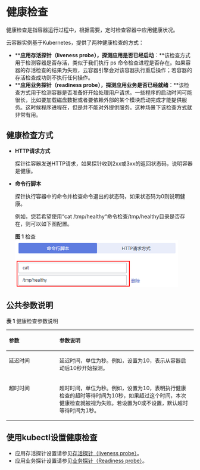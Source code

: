 # 健康检查<a name="cci_01_0013"></a>

健康检查是指容器运行过程中，根据需要，定时检查容器中应用健康状况。

云容器实例基于Kubernetes，提供了两种健康检查的方式：

-   ****应用存活探针（liveness probe），探测应用是否已经启动**：**该检查方式用于检测容器是否存活，类似于我们执行 ps 命令检查进程是否存在。如果容器的存活检查的结果为失败，云容器引擎会对该容器执行重启操作；若容器的存活检查成功则不执行任何操作。
-   ****应用业务探针（readiness probe），探测应用业务是否已经就绪**：**该检查方式用于检测容器是否准备好开始处理用户请求。一些程序的启动时间可能很长，比如要加载磁盘数据或者要依赖外部的某个模块启动完成才能提供服务。这时候程序进程在，但是并不能对外提供服务。这种场景下该检查方式就非常有用。

## 健康检查方式<a name="section12951539165819"></a>

-   **HTTP请求方式**

    探针往容器发送HTTP请求，如果探针收到2xx或3xx的返回状态码，说明容器是健康。

-   **命令行脚本**

    探针执行容器中的命令并检查命令退出的状态码，如果状态码为0则说明健康。

    例如，您若希望使用“cat /tmp/healthy“命令检查/tmp/healthy目录是否存在，则可以如下图配置。

    **图 1**  检查<a name="fig9125152943818"></a>  
    ![](figures/检查.png "检查")


## 公共参数说明<a name="section18602011747"></a>

**表 1**  健康检查参数说明

<a name="zh-cn_topic_0052519475_table548283811358"></a>
<table><thead align="left"><tr id="zh-cn_topic_0052519475_row1948333883520"><th class="cellrowborder" valign="top" width="27%" id="mcps1.2.3.1.1"><p id="zh-cn_topic_0052519475_p17483038163512"><a name="zh-cn_topic_0052519475_p17483038163512"></a><a name="zh-cn_topic_0052519475_p17483038163512"></a>参数</p>
</th>
<th class="cellrowborder" valign="top" width="73%" id="mcps1.2.3.1.2"><p id="zh-cn_topic_0052519475_p74835383351"><a name="zh-cn_topic_0052519475_p74835383351"></a><a name="zh-cn_topic_0052519475_p74835383351"></a>参数说明</p>
</th>
</tr>
</thead>
<tbody><tr id="zh-cn_topic_0052519475_row174831338113511"><td class="cellrowborder" valign="top" width="27%" headers="mcps1.2.3.1.1 "><p id="p183641821163711"><a name="p183641821163711"></a><a name="p183641821163711"></a>延迟时间</p>
</td>
<td class="cellrowborder" valign="top" width="73%" headers="mcps1.2.3.1.2 "><p id="zh-cn_topic_0052519475_p05855219373"><a name="zh-cn_topic_0052519475_p05855219373"></a><a name="zh-cn_topic_0052519475_p05855219373"></a>延迟时间，单位为秒。例如，设置为10，表示从容器启动后10秒开始探测。</p>
</td>
</tr>
<tr id="zh-cn_topic_0052519475_row94831338173514"><td class="cellrowborder" valign="top" width="27%" headers="mcps1.2.3.1.1 "><p id="p36325348374"><a name="p36325348374"></a><a name="p36325348374"></a>超时时间</p>
</td>
<td class="cellrowborder" valign="top" width="73%" headers="mcps1.2.3.1.2 "><p id="zh-cn_topic_0052519475_p1322592833713"><a name="zh-cn_topic_0052519475_p1322592833713"></a><a name="zh-cn_topic_0052519475_p1322592833713"></a>超时时间，单位为秒。例如，设置为10，表明执行健康检查的超时等待时间为10秒，如果超过这个时间，本次健康检查就被视为失败。若设置为0或不设置，默认超时等待时间为1秒。</p>
</td>
</tr>
</tbody>
</table>

## 使用kubectl设置健康检查<a name="section112854313372"></a>

-   应用存活探针设置请参见[存活探针（liveness probe）](https://support.huaweicloud.com/devg-cci/cci_05_0013.html)。
-   应用业务探针设置请参见[业务探针（Readiness probe）](https://support.huaweicloud.com/devg-cci/cci_05_0026.html)。

